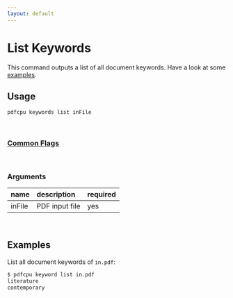 ```yaml
---
layout: default
---
```


# List Keywords

This command outputs a list of all document keywords. Have a look at some [examples](#examples).

## Usage

```
pdfcpu keywords list inFile
```

<br>

### [Common Flags](../getting_started/common_flags)

<br>

### Arguments

| name         | description         | required
|:-------------|:--------------------|:--------
| inFile       | PDF input file      | yes

<br>

## Examples

 List all document keywords of `in.pdf`:

```sh
$ pdfcpu keyword list in.pdf
literature
contemporary
```
